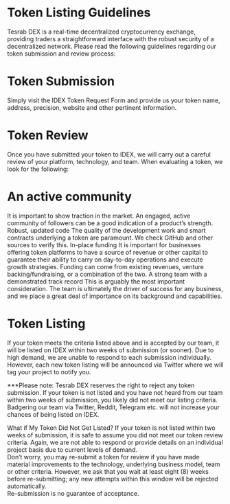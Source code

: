 # Token Listing Guidelines 
 Tesrab DEX is a real-time decentralized cryptocurrency exchange, providing traders a straightforward interface with the robust security of a decentralized network. Please read the following guidelines regarding our token submission and review process:  

# Token Submission 
 Simply visit the IDEX Token Request Form and provide us your token name, address, precision, website and other pertinent information.    
 
 # Token Review 
 Once you have submitted your token to IDEX, we will carry out a careful review of your platform, technology, and team. When evaluating a token, we look for the following: 
 
# An active community
 It is important to show traction in the market. An engaged, active community of followers can be a good indication of a product’s strength. Robust, updated code The quality of the development work and smart contracts underlying a token are paramount. We check GitHub and other sources to verify this. In-place funding It is important for businesses offering token platforms to have a source of revenue or other capital to guarantee their ability to carry on day-to-day operations and execute growth strategies. Funding can come from existing revenues, venture backing/fundraising, or a combination of the two. A strong team with a demonstrated track record  This is arguably the most important consideration. The team is ultimately the driver of success for any business, and we place a great deal of importance on its background and capabilities. 
 
# Token Listing 
 If your token meets the criteria listed above and is accepted by our team, it will be listed on IDEX within two weeks of submission (or sooner). Due to high demand, we are unable to respond to each submission individually. However, each new token listing will be announced via Twitter where we will tag your project to notify you.  
 
***Please note: Tesrab DEX reserves the right to reject any token submission. If your token is not listed and you have not heard from our team within two weeks of submission, you likely did not meet our listing criteria. Badgering our team via Twitter, Reddit, Telegram etc. will not increase your chances of being listed on IDEX.  
  
What if My Token Did Not Get Listed? 
 If your token is not listed within two weeks of submission, it is safe to assume you did not meet our token review criteria. Again, we are not able to respond or provide details on an individual project basis due to current levels of demand.   
 Don’t worry, you may re-submit a token for review if you have made material improvements to the technology, underlying business model, team or other criteria. However, we ask that you wait at least eight (8) weeks before re-submitting; any new attempts within this window will be rejected automatically.  
 Re-submission is no guarantee of acceptance. 